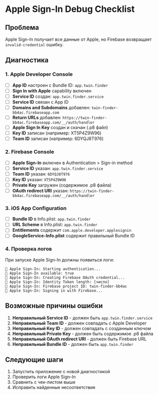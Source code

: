 # Apple Sign-In Debug Checklist

## Проблема
Apple Sign-In получает все данные от Apple, но Firebase возвращает `invalid-credential` ошибку.

## Диагностика

### 1. Apple Developer Console
- [ ] **App ID** настроен с Bundle ID: `app.twin.finder`
- [ ] **Sign In with Apple** capability включен
- [ ] **Service ID** создан: `app.twin.finder.service`
- [ ] **Service ID** связан с App ID
- [ ] **Domains and Subdomains** добавлен: `twin-finder-bb4ac.firebaseapp.com`
- [ ] **Return URLs** добавлен: `https://twin-finder-bb4ac.firebaseapp.com/__/auth/handler`
- [ ] **Apple Sign In Key** создан и скачан (.p8 файл)
- [ ] **Key ID** записан (например: XT5P4Z9W96)
- [ ] **Team ID** записан (например: 6DYQJ8T976)

### 2. Firebase Console
- [ ] **Apple Sign-In** включен в Authentication > Sign-in method
- [ ] **Service ID** указан: `app.twin.finder.service`
- [ ] **Team ID** указан: `6DYQJ8T976`
- [ ] **Key ID** указан: `XT5P4Z9W96`
- [ ] **Private Key** загружен (содержимое .p8 файла)
- [ ] **OAuth redirect URI** указан: `https://twin-finder-bb4ac.firebaseapp.com/__/auth/handler`

### 3. iOS App Configuration
- [ ] **Bundle ID** в Info.plist: `app.twin.finder`
- [ ] **URL Scheme** в Info.plist: `app.twin.finder`
- [ ] **Entitlements** содержит `com.apple.developer.applesignin`
- [ ] **GoogleService-Info.plist** содержит правильный Bundle ID

### 4. Проверка логов
При запуске Apple Sign-In должны появиться логи:
```
🍎 Apple Sign-In: Starting authentication...
🍎 Apple Sign-In available: true
🍎 Apple Sign-In: Creating Firebase OAuth credential...
🍎 Apple Sign-In: Identity Token length: [число]
🍎 Apple Sign-In: Firebase project ID: twin-finder-bb4ac
🍎 Apple Sign-In: Signing in with Firebase...
```

## Возможные причины ошибки

1. **Неправильный Service ID** - должен быть `app.twin.finder.service`
2. **Неправильный Team ID** - должен совпадать с Apple Developer
3. **Неправильный Key ID** - должен совпадать с созданным ключом
4. **Неправильный Private Key** - должен быть содержимое .p8 файла
5. **Неправильный OAuth redirect URI** - должен быть Firebase URL
6. **Неправильный Bundle ID** - должен быть `app.twin.finder`

## Следующие шаги

1. Запустить приложение с новой диагностикой
2. Проверить логи Apple Sign-In
3. Сравнить с чек-листом выше
4. Исправить найденные несоответствия
